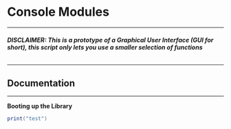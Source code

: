 # Console Modules
------
###### **DISCLAIMER: This is a prototype of a Graphical User Interface (GUI for short), this script only lets you use a smaller selection of functions**
------
## Documentation
------

**Booting up the Library**
```lua
print("test")
```
